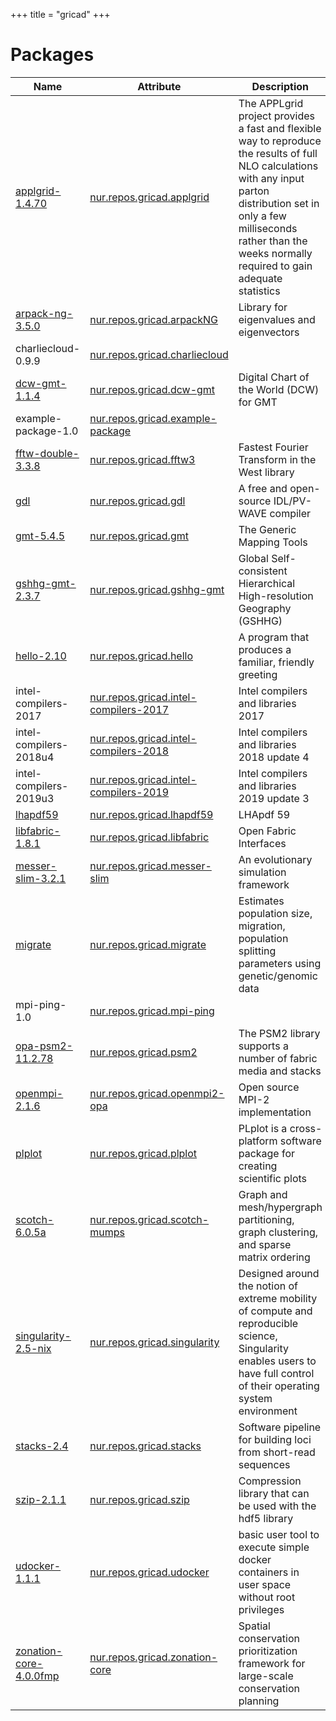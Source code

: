 
+++
title = "gricad"
+++

# Packages

Name | Attribute | Description
-----|-----------|------------
[applgrid-1.4.70](http://applgrid.hepforge.org)|[nur.repos.gricad.applgrid](https://github.com/nix-community/nur-combined/tree/master/repos/gricad/pkgs/applgrid/default.nix#L43)|The APPLgrid project provides a fast and flexible way to reproduce the results of full NLO calculations with any input parton distribution set in only a few milliseconds rather than the weeks normally required to gain adequate statistics
[arpack-ng-3.5.0](https://github.com/opencollab/arpack-ng)|[nur.repos.gricad.arpackNG](https://github.com/nix-community/nur-combined/tree/master/repos/gricad/pkgs/arpack-ng/default.nix#L19)|Library for eigenvalues and eigenvectors
charliecloud-0.9.9|[nur.repos.gricad.charliecloud](https://github.com/nix-community/nur-combined/tree/master/repos/gricad/pkgs/charliecloud/default.nix#L5)|
[dcw-gmt-1.1.4](http://www.soest.hawaii.edu/pwessel/dcw/index.html)|[nur.repos.gricad.dcw-gmt](https://github.com/nix-community/nur-combined/tree/master/repos/gricad/pkgs/gmt/dcw-gmt.nix#L21)|Digital Chart of the World (DCW) for GMT
example-package-1.0|[nur.repos.gricad.example-package](https://github.com/nix-community/nur-combined/tree/master/repos/gricad/pkgs/example-package/default.nix#L5)|
[fftw-double-3.3.8](http://www.fftw.org/)|[nur.repos.gricad.fftw3](https://github.com/nix-community/nur-combined/tree/master/repos/gricad/pkgs/fftw/default.nix#L28)|Fastest Fourier Transform in the West library
[gdl](https://github.com/gnudatalanguage/gdl)|[nur.repos.gricad.gdl](https://github.com/nix-community/nur-combined/tree/master/repos/gricad/pkgs/gdl/default.nix#L22)|A free and open-source IDL/PV-WAVE compiler
[gmt-5.4.5](http://gmt.soest.hawaii.edu/)|[nur.repos.gricad.gmt](https://github.com/nix-community/nur-combined/tree/master/repos/gricad/pkgs/gmt/default.nix#L33)|The Generic Mapping Tools
[gshhg-gmt-2.3.7](http://www.soest.hawaii.edu/pwessel/gshhg/index.html)|[nur.repos.gricad.gshhg-gmt](https://github.com/nix-community/nur-combined/tree/master/repos/gricad/pkgs/gmt/gshhg-gmt.nix#L20)|Global Self-consistent Hierarchical High-resolution Geography (GSHHG)
[hello-2.10](http://www.gnu.org/software/hello/manual/)|[nur.repos.gricad.hello](https://github.com/nix-community/nur-combined/tree/master/repos/gricad/pkgs/hello/default.nix#L14)|A program that produces a familiar, friendly greeting
intel-compilers-2017|[nur.repos.gricad.intel-compilers-2017](https://github.com/nix-community/nur-combined/tree/master/repos/gricad/pkgs/intel/2017.nix#L44)|Intel compilers and libraries 2017
intel-compilers-2018u4|[nur.repos.gricad.intel-compilers-2018](https://github.com/nix-community/nur-combined/tree/master/repos/gricad/pkgs/intel/2018.nix#L44)|Intel compilers and libraries 2018 update 4
intel-compilers-2019u3|[nur.repos.gricad.intel-compilers-2019](https://github.com/nix-community/nur-combined/tree/master/repos/gricad/pkgs/intel/2019.nix#L44)|Intel compilers and libraries 2019 update 3
[lhapdf59](https://lhapdf.hepforge.org/)|[nur.repos.gricad.lhapdf59](https://github.com/nix-community/nur-combined/tree/master/repos/gricad/pkgs/lhapdf59/default.nix#L23)|LHApdf 59
[libfabric-1.8.1](http://libfabric.org/)|[nur.repos.gricad.libfabric](https://github.com/nix-community/nur-combined/tree/master/repos/gricad/pkgs/libfabric/default.nix#L26)|Open Fabric Interfaces
[messer-slim-3.2.1](https://messerlab.org/slim/)|[nur.repos.gricad.messer-slim](https://github.com/nix-community/nur-combined/tree/master/repos/gricad/pkgs/messer-slim/default.nix#L20)|An evolutionary simulation framework
[migrate](https://peterbeerli.com/migrate-html5/index.html)|[nur.repos.gricad.migrate](https://github.com/nix-community/nur-combined/tree/master/repos/gricad/pkgs/migrate/default.nix#L19)|Estimates population size, migration, population splitting parameters using genetic/genomic data
mpi-ping-1.0|[nur.repos.gricad.mpi-ping](https://github.com/nix-community/nur-combined/tree/master/repos/gricad/pkgs/mpi-ping/default.nix#L4)|
[opa-psm2-11.2.78](https://github.com/intel/opa-psm2)|[nur.repos.gricad.psm2](https://github.com/nix-community/nur-combined/tree/master/repos/gricad/pkgs/psm2/default.nix#L31)|The PSM2 library supports a number of fabric media and stacks
[openmpi-2.1.6](http://www.open-mpi.org/)|[nur.repos.gricad.openmpi2-opa](https://github.com/nix-community/nur-combined/tree/master/repos/gricad/pkgs/openmpi/2.nix#L66)|Open source MPI-2 implementation
[plplot](http://plplot.sourceforge.net/)|[nur.repos.gricad.plplot](https://github.com/nix-community/nur-combined/tree/master/repos/gricad/pkgs/plplot/default.nix#L19)|PLplot is a cross-platform software package for creating scientific plots
[scotch-6.0.5a](http://www.labri.fr/perso/pelegrin/scotch)|[nur.repos.gricad.scotch-mumps](https://github.com/nix-community/nur-combined/tree/master/repos/gricad/pkgs/scotch-mumps/default.nix#L31)|Graph and mesh/hypergraph partitioning, graph clustering, and sparse matrix ordering
[singularity-2.5-nix](http://singularity.lbl.gov/)|[nur.repos.gricad.singularity](https://github.com/nix-community/nur-combined/tree/master/repos/gricad/pkgs/singularity/default.nix#L54)|Designed around the notion of extreme mobility of compute and reproducible science, Singularity enables users to have full control of their operating system environment
[stacks-2.4](http://catchenlab.life.illinois.edu/stacks/)|[nur.repos.gricad.stacks](https://github.com/nix-community/nur-combined/tree/master/repos/gricad/pkgs/stacks/default.nix#L15)|Software pipeline for building loci from short-read sequences
[szip-2.1.1](http://www.hdfgroup.org/doc_resource/SZIP/)|[nur.repos.gricad.szip](https://github.com/nix-community/nur-combined/tree/master/repos/gricad/pkgs/szip/default.nix#L12)|Compression library that can be used with the hdf5 library
[udocker-1.1.1](https://www.gitbook.com/book/indigo-dc/udocker)|[nur.repos.gricad.udocker](https://github.com/nix-community/nur-combined/tree/master/repos/gricad/pkgs/udocker/default.nix#L33)|basic user tool to execute simple docker containers in user space without root privileges
[zonation-core-4.0.0fmp](https://github.com/cbig/zonation-core)|[nur.repos.gricad.zonation-core](https://github.com/nix-community/nur-combined/tree/master/repos/gricad/pkgs/zonation-core/default.nix#L25)|Spatial conservation prioritization framework for large-scale conservation planning
